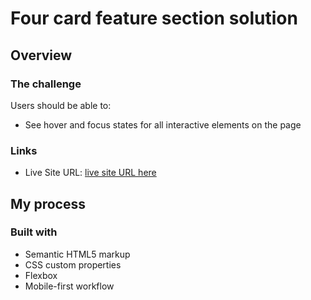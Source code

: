 # Four card feature section solution

## Overview

### The challenge

Users should be able to:

- See hover and focus states for all interactive elements on the page

### Links

- Live Site URL: [live site URL here](https://mkostrikov.github.io/four-card-feature-section/)

## My process

### Built with

- Semantic HTML5 markup
- CSS custom properties
- Flexbox
- Mobile-first workflow